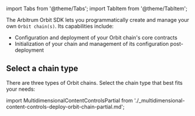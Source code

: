 import Tabs from '@theme/Tabs';
import TabItem from '@theme/TabItem';

The Arbitrum Orbit SDK lets you programmatically create and manage your own <a data-quicklook-from="arbitrum-orbit">`Orbit chain(s)`</a>. Its capabilities include:

- Configuration and deployment of your Orbit chain's core contracts
- Initialization of your chain and management of its configuration post-deployment

## Select a chain type

There are three types of Orbit chains. Select the chain type that best fits your needs:

import MultidimensionalContentControlsPartial from './_multidimensional-content-controls-deploy-orbit-chain-partial.md';

<MultidimensionalContentControlsPartial />
